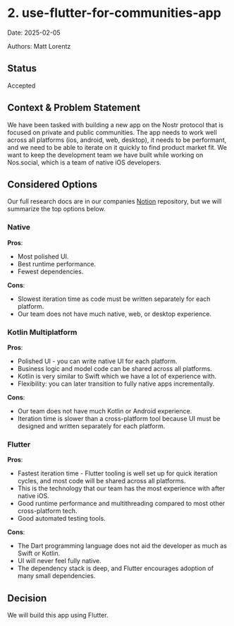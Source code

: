 # 2. use-flutter-for-communities-app

Date: 2025-02-05

Authors: Matt Lorentz

## Status

Accepted

## Context & Problem Statement

We have been tasked with building a new app on the Nostr protocol that is focused on private and public communities. The app needs to work well across all platforms (ios, android, web, desktop), it needs to be performant, and we need to be able to iterate on it quickly to find product market fit. We want to keep the development team we have built while working on Nos.social, which is a team of native iOS developers.

## Considered Options

Our full research docs are in our companies [Notion](https://www.notion.so/nossocial/Cross-Platform-Development-Evaluation-13d7c4703da08015bf51ca12cca8f697?pvs=4) repository, but we will summarize the top options below.

### Native

**Pros**:
- Most polished UI.
- Best runtime performance.
- Fewest dependencies.

**Cons**:
- Slowest iteration time as code must be written separately for each platform.
- Our team does not have much native, web, or desktop experience.

### Kotlin Multiplatform

**Pros**:
- Polished UI - you can write native UI for each platform.
- Business logic and model code can be shared across all platforms.
- Kotlin is very similar to Swift which we have a lot of experience with.
- Flexibility: you can later transition to fully native apps incrementally.

**Cons**:
- Our team does not have much Kotlin or Android experience.
- Iteration time is slower than a cross-platform tool because UI must be designed and written separately for each platform.

### Flutter

**Pros**:
- Fastest iteration time - Flutter tooling is well set up for quick iteration cycles, and most code will be shared across all platforms.
- This is the technology that our team has the most experience with after native iOS.
- Good runtime performance and multithreading compared to most other cross-platform tech.
- Good automated testing tools.

**Cons**:
- The Dart programming language does not aid the developer as much as Swift or Kotlin.
- UI will never feel fully native.
- The dependency stack is deep, and Flutter encourages adoption of many small dependencies.

## Decision

We will build this app using Flutter.
